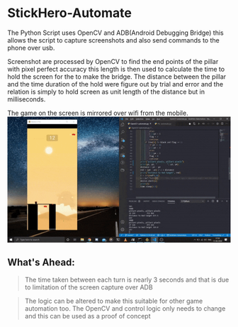 # StickHero-Automate
The Python Script uses OpenCV and ADB(Android Debugging Bridge) this allows the script to capture screenshots and also send commands to the phone over usb.

Screenshot are processed by OpenCV to find the end points of the pillar with pixel perfect accuracy this length is then used to calculate the time to hold the screen
for the to make the bridge. The distance between the pillar and the time duration of the hold were figure out by trial and error and the relation is simply to hold 
screen as unit length of the distance but in milliseconds.

The game on the screen is mirrored over wifi from the mobile.
![](stick-Hero_automate.gif)
## What's Ahead:

> The time taken between each turn is nearly 3 seconds and that is due to limitation of the screen capture over ADB

> The logic can be altered to make this suitable for other game automation too. The OpenCV and control logic only needs to change and this can be used as a proof of concept
